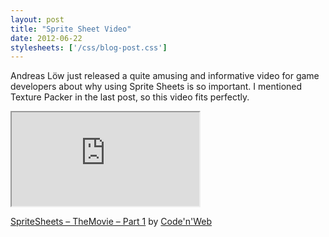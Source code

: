 ```yaml
---
layout: post
title: "Sprite Sheet Video"
date: 2012-06-22
stylesheets: ['/css/blog-post.css']
---
```

Andreas Löw just released a quite amusing and informative video for game developers about why using Sprite Sheets is so important. I mentioned Texture Packer in the last post, so this video fits perfectly.

<div class="embed-responsive embed-responsive-16by9 mb-2">
  <iframe class="embed-responsive-item" src="https://player.vimeo.com/video/44440528"></iframe>
</div>
<p class="figure-caption text-center"><a href="https://www.codeandweb.com/what-is-a-sprite-sheet" title="SpriteSheets – TheMovie – Part 1">SpriteSheets – TheMovie – Part 1</a> by <a href="https://www.codeandweb.com/" title="Code'n'Web">Code'n'Web</a></p>
